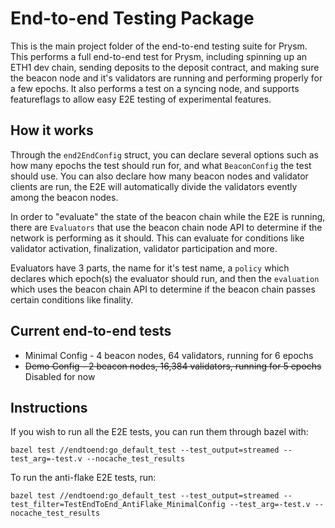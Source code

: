 # End-to-end Testing Package

This is the main project folder of the end-to-end testing suite for Prysm. This performs a full end-to-end test for Prysm, including spinning up an ETH1 dev chain, sending deposits to the deposit contract, and making sure the beacon node and it's validators are running and performing properly for a few epochs.
It also performs a test on a syncing node, and supports featureflags to allow easy E2E testing of experimental features. 

## How it works
Through the `end2EndConfig` struct, you can declare several options such as how many epochs the test should run for, and what `BeaconConfig` the test should use. You can also declare how many beacon nodes and validator clients are run, the E2E will automatically divide the validators evently among the beacon nodes.

In order to "evaluate" the state of the beacon chain while the E2E is running, there are `Evaluators`  that use the beacon chain node API to determine if the network is performing as it should. This can evaluate for conditions like validator activation, finalization, validator participation and more.

Evaluators have 3 parts, the name for it's test name, a `policy` which declares which epoch(s) the evaluator should run, and then the `evaluation` which uses the beacon chain API to determine if the beacon chain passes certain conditions like finality.

## Current end-to-end tests
* Minimal Config - 4 beacon nodes, 64 validators, running for 6 epochs
* ~~Demo Config - 2 beacon nodes, 16,384 validators, running for 5 epochs~~ Disabled for now

## Instructions
If you wish to run all the E2E tests, you can run them through bazel with:

```
bazel test //endtoend:go_default_test --test_output=streamed --test_arg=-test.v --nocache_test_results
```

To run the anti-flake E2E tests, run:
```
bazel test //endtoend:go_default_test --test_output=streamed --test_filter=TestEndToEnd_AntiFlake_MinimalConfig --test_arg=-test.v --nocache_test_results
```